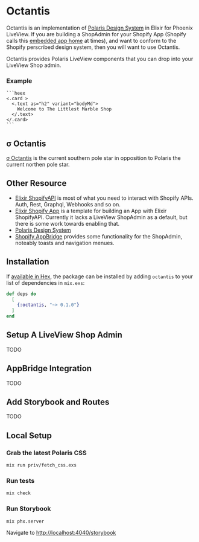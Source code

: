 # Octantis

Octantis is an implementation of [Polaris Design System](https://polaris.shopify.com/) in Elixir for Phoenix LiveView. If you are building a ShopAdmin for your Shopify App (Shopify calls this [embedded app home](https://shopify.dev/docs/apps/build/admin) at times), and want to conform to the Shopify perscribed design system, then you will want to use Octantis.

Octantis provides Polaris LiveView components that you can drop into your LiveView Shop admin.

### Example

    ```heex
    <.card >
      <.text as="h2" variant="bodyMd">
        Welcome to The Littlest Marble Shop
      </.text>
    </.card>
    ```

## σ Octantis

[σ Octantis](https://en.wikipedia.org/wiki/Sigma_Octantis) is the current southern pole star in opposition to Polaris the current northen pole star.

## Other Resource

- [Elixir ShopifyAPI](https://github.com/orbit-apps/elixir-shopifyapi) is most of what you need to interact with Shopify APIs. Auth, Rest, Graphql, Webhooks and so on.
- [Elixir Shopify App](https://github.com/orbit-apps/elixir-shopify-app) is a template for building an App with Elixir ShopifyAPI. Currently it lacks a LiveView ShopAdmin as a default, but there is some work towards enabling that.
- [Polaris Design System](https://polaris.shopify.com/)
- [Shopify AppBridge](https://shopify.dev/docs/api/app-bridge) provides some functionality for the ShopAdmin, noteably toasts and navigation menues.

## Installation

If [available in Hex](https://hex.pm/docs/publish), the package can be installed
by adding `octantis` to your list of dependencies in `mix.exs`:

```elixir
def deps do
  [
    {:octantis, "~> 0.1.0"}
  ]
end
```

## Setup A LiveView Shop Admin

TODO

## AppBridge Integration

TODO

## Add Storybook and Routes

TODO

## Local Setup

### Grab the latest Polaris CSS

```bash
mix run priv/fetch_css.exs
```

### Run tests

```bash
mix check
```

### Run Storybook

```bash
mix phx.server
```

Navigate to [http://localhost:4040/storybook](http://localhost:4040/storybook)
